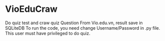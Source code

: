 # VioEduCraw
Do quiz test and craw quiz Question From Vio.edu.vn, result save in SQLiteDB 
To run the code, you need change Username/Password in .py file. This user must have privileged to do quiz.
